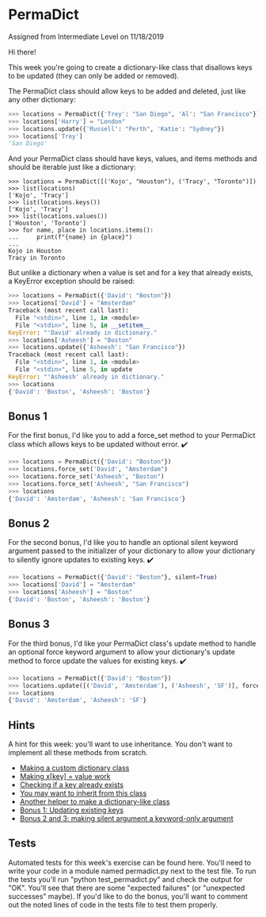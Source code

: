 
# PermaDict
Assigned from Intermediate Level on 11/18/2019

Hi there!

This week you're going to create a dictionary-like class that disallows keys to be updated (they can only be added or removed).

The PermaDict class should allow keys to be added and deleted, just like any other dictionary:

```python
>>> locations = PermaDict({'Trey': "San Diego", 'Al': "San Francisco"})
>>> locations['Harry'] = "London"
>>> locations.update({'Russell': "Perth", 'Katie': "Sydney"})
>>> locations['Trey']
'San Diego'
````

And your PermaDict class should have keys, values, and items methods and should be iterable just like a dictionary:

```
>>> locations = PermaDict([('Kojo', "Houston"), ('Tracy', "Toronto")])
>>> list(locations)
['Kojo', 'Tracy']
>>> list(locations.keys())
['Kojo', 'Tracy']
>>> list(locations.values())
['Houston', 'Toronto']
>>> for name, place in locations.items():
...     print(f"{name} in {place}")
...
Kojo in Houston
Tracy in Toronto
```

But unlike a dictionary when a value is set and for a key that already exists, a KeyError exception should be raised:

```python
>>> locations = PermaDict({'David': "Boston"})
>>> locations['David'] = "Amsterdam"
Traceback (most recent call last):
  File "<stdin>", line 1, in <module>
  File "<stdin>", line 5, in __setitem__
KeyError: "'David' already in dictionary."
>>> locations['Asheesh'] = "Boston"
>>> locations.update({'Asheesh': "San Francisco"})
Traceback (most recent call last):
  File "<stdin>", line 1, in <module>
  File "<stdin>", line 5, in update
KeyError: "'Asheesh' already in dictionary."
>>> locations
{'David': 'Boston', 'Asheesh': 'Boston'}
````

## Bonus 1

For the first bonus, I'd like you to add a force_set method to your PermaDict class which allows keys to be updated without error. ✔️

```python
>>> locations = PermaDict({'David': "Boston"})
>>> locations.force_set('David', "Amsterdam")
>>> locations.force_set('Asheesh', "Boston")
>>> locations.force_set('Asheesh', "San Francisco")
>>> locations
{'David': 'Amsterdam', 'Asheesh': 'San Francisco'}
```

## Bonus 2

For the second bonus, I'd like you to handle an optional silent keyword argument passed to the initializer of your dictionary to allow your dictionary to silently ignore updates to existing keys. ✔️

```python
>>> locations = PermaDict({'David': "Boston"}, silent=True)
>>> locations['David'] = "Amsterdam"
>>> locations['Asheesh'] = "Boston"
{'David': 'Boston', 'Asheesh': 'Boston'}
````

## Bonus 3

For the third bonus, I'd like your PermaDict class's update method to handle an optional force keyword argument to allow your dictionary's update method to force update the values for existing keys. ✔️

```python
>>> locations = PermaDict({'David': "Boston"})
>>> locations.update([('David', 'Amsterdam'), ('Asheesh', 'SF')], force=True)
>>> locations
{'David': 'Amsterdam', 'Asheesh': 'SF'}
````

## Hints

A hint for this week: you'll want to use inheritance. You don't want to implement all these methods from scratch.

- [Making a custom dictionary class](https://treyhunner.com/2019/04/why-you-shouldnt-inherit-from-list-and-dict-in-python/#Making_a_custom_dictionary)
- [Making x[key] = value work](https://gist.github.com/turicas/1510860)
- [Checking if a key already exists](https://stackoverflow.com/a/1602964/2633215)
- [You may want to inherit from this class](https://stackoverflow.com/a/19775773/2633215)
- [Another helper to make a dictionary-like class](https://docs.python.org/3/library/collections.html#collections.UserDict)
- [Bonus 1: Updating existing keys](https://blog.anvetsu.com/posts/custom-dictionary-type-python/)
- [Bonus 2 and 3: making silent argument a keyword-only argument](https://treyhunner.com/2018/04/keyword-arguments-in-python/#Requiring_your_arguments_be_named)

## Tests

Automated tests for this week's exercise can be found here. You'll need to write your code in a module named permadict.py next to the test file. To run the tests you'll run "python test_permadict.py" and check the output for "OK". You'll see that there are some "expected failures" (or "unexpected successes" maybe). If you'd like to do the bonus, you'll want to comment out the noted lines of code in the tests file to test them properly.
